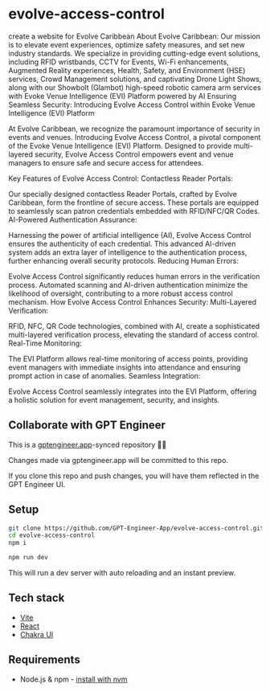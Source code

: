 # evolve-access-control

create a website for Evolve Caribbean About Evolve Caribbean:
Our mission is to elevate event experiences, optimize safety measures, and set new industry standards. We specialize in providing cutting-edge event solutions, including RFID wristbands, CCTV for Events, Wi-Fi enhancements, Augmented Reality experiences, Health, Safety, and Environment (HSE) services, Crowd Management solutions, and captivating Drone Light Shows, along with our Showbolt (Glambot) high-speed robotic camera arm services with  Evoke Venue Intelligence (EVI) Platform powered by AI Ensuring Seamless Security: Introducing Evolve Access Control within Evoke Venue Intelligence (EVI) Platform

At Evolve Caribbean, we recognize the paramount importance of security in events and venues. Introducing Evolve Access Control, a pivotal component of the Evoke Venue Intelligence (EVI) Platform. Designed to provide multi-layered security, Evolve Access Control empowers event and venue managers to ensure safe and secure access for attendees.

Key Features of Evolve Access Control:
Contactless Reader Portals:

Our specially designed contactless Reader Portals, crafted by Evolve Caribbean, form the frontline of secure access. These portals are equipped to seamlessly scan patron credentials embedded with RFID/NFC/QR Codes.
AI-Powered Authentication Assurance:

Harnessing the power of artificial intelligence (AI), Evolve Access Control ensures the authenticity of each credential. This advanced AI-driven system adds an extra layer of intelligence to the authentication process, further enhancing overall security protocols.
Reducing Human Errors:

Evolve Access Control significantly reduces human errors in the verification process. Automated scanning and AI-driven authentication minimize the likelihood of oversight, contributing to a more robust access control mechanism.
How Evolve Access Control Enhances Security:
Multi-Layered Verification:

RFID, NFC, QR Code technologies, combined with AI, create a sophisticated multi-layered verification process, elevating the standard of access control.
Real-Time Monitoring:

The EVI Platform allows real-time monitoring of access points, providing event managers with immediate insights into attendance and ensuring prompt action in case of anomalies.
Seamless Integration:

Evolve Access Control seamlessly integrates into the EVI Platform, offering a holistic solution for event management, security, and insights.

## Collaborate with GPT Engineer

This is a [gptengineer.app](https://gptengineer.app)-synced repository 🌟🤖

Changes made via gptengineer.app will be committed to this repo.

If you clone this repo and push changes, you will have them reflected in the GPT Engineer UI.

## Setup

```sh
git clone https://github.com/GPT-Engineer-App/evolve-access-control.git
cd evolve-access-control
npm i
```

```sh
npm run dev
```

This will run a dev server with auto reloading and an instant preview.

## Tech stack

- [Vite](https://vitejs.dev/)
- [React](https://react.dev/)
- [Chakra UI](https://chakra-ui.com/)

## Requirements

- Node.js & npm - [install with nvm](https://github.com/nvm-sh/nvm#installing-and-updating)
